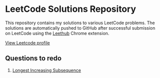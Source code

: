 # LeetCode Solutions Repository

This repository contains my solutions to various LeetCode problems. The solutions are automatically pushed to GitHub after successful submission on LeetCode using the [Leethub](https://github.com/QasimWani/LeetHub) Chrome extension.

[View Leetcode profile](https://leetcode.com/mahtwog01)

## Questions to redo 
1. [Longest Increasing Subsequence](https://leetcode.com/problems/longest-increasing-subsequence/)
